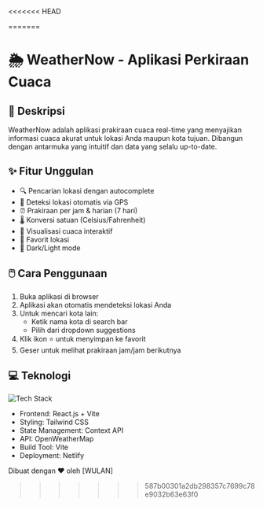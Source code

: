 <<<<<<< HEAD


=======
# 🌦️ WeatherNow - Aplikasi Perkiraan Cuaca


## 📝 Deskripsi
WeatherNow adalah aplikasi prakiraan cuaca real-time yang menyajikan informasi cuaca akurat untuk lokasi Anda maupun kota tujuan. Dibangun dengan antarmuka yang intuitif dan data yang selalu up-to-date.

## ✨ Fitur Unggulan
- 🔍 Pencarian lokasi dengan autocomplete
- 📍 Deteksi lokasi otomatis via GPS
- ⏰ Prakiraan per jam & harian (7 hari)
- 🌡️ Konversi satuan (Celsius/Fahrenheit)
- 🌈 Visualisasi cuaca interaktif
- 📌 Favorit lokasi
- 🌙 Dark/Light mode



## 🖱️ Cara Penggunaan
1. Buka aplikasi di browser
2. Aplikasi akan otomatis mendeteksi lokasi Anda
3. Untuk mencari kota lain:
   - Ketik nama kota di search bar
   - Pilih dari dropdown suggestions
4. Klik ikon ⭐ untuk menyimpan ke favorit
5. Geser untuk melihat prakiraan jam/jam berikutnya

## 💻 Teknologi
![Tech Stack](https://skillicons.dev/icons?i=react,js,html,css,nodejs,git)

- Frontend: React.js + Vite
- Styling: Tailwind CSS
- State Management: Context API
- API: OpenWeatherMap
- Build Tool: Vite
- Deployment: Netlify



Dibuat dengan ❤️ oleh [WULAN] 
>>>>>>> 587b00301a2db298357c7699c78e9032b63e63f0

